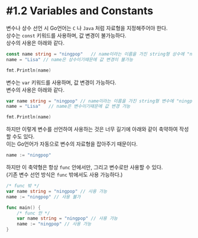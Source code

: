 # #1.2 Variables and Constants

변수나 상수 선언 시 Go언어는 `C` 나 `Java` 처럼 자료형을 지정해주어야 한다.<br/>
상수는 `const` 키워드를 사용하며, 값 변경이 불가능하다.<br/>
상수의 사용은 아래와 같다.<br/>
``` go
const name string = "ningpop"   // name이라는 이름을 가진 string형 상수에 "ningpop"이라는 문자열을 저장
name = "Lisa" // name은 상수이기때문에 값 변경이 불가능

fmt.Println(name)
```

변수는 `var` 키워드를 사용하며, 값 변경이 가능하다.<br/>
변수의 사용은 아래와 같다.<br/>
``` go
var name string = "ningpop" // name이라는 이름을 가진 string형 변수에 "ningpop"이라는 문자열을 저장
name = "Lisa"   // name은 변수이기때문에 값 변경 가능

fmt.Println(name)
```

하지만 이렇게 변수를 선언하여 사용하는 것은 너무 길기에 아래와 같이 축약하여 작성할 수도 있다.<br/>
이는 Go언어가 자동으로 변수의 자료형을 잡아주기 때문이다.<br/>
``` go
name := "ningpop"
```

하지만 이 축약형은 항상 `func` 안에서만, 그리고 변수로만 사용할 수 있다.<br/>
(기존 변수 선언 방식은 `func` 밖에서도 사용 가능하다.)<br/>
``` go
/* func 밖 */
var name string = "ningpop" // 사용 가능
name := "ningpop" // 사용 불가

func main() {
    /* func 안 */
    var name string = "ningpop" // 사용 가능
    name := "ningpop" // 사용 가능
}
```